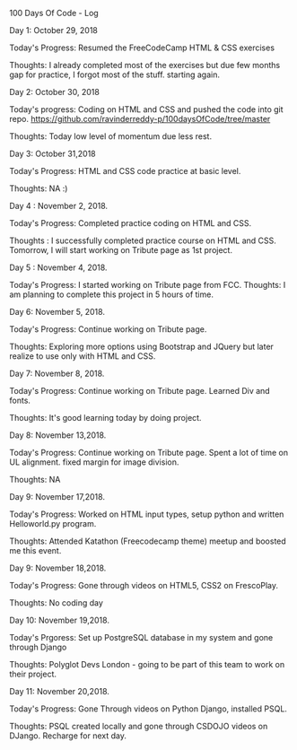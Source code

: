 100 Days Of Code - Log

Day 1: October 29, 2018

Today's Progress: Resumed the FreeCodeCamp HTML & CSS exercises

Thoughts: I already completed most of the exercises but due few months gap for practice, I forgot most of the stuff. starting again.

Day 2: October 30, 2018

Today's progress: Coding on HTML and CSS and pushed the code into git repo.
https://github.com/ravinderreddy-p/100daysOfCode/tree/master

Thoughts: Today low level of momentum due less rest.

Day 3: October 31,2018

Today's Progress: HTML and CSS code practice at basic level.

Thoughts: NA :)

Day 4 : November 2, 2018.

Today's Progress: Completed practice coding on HTML and CSS.

Thoughts : I successfully completed practice course on HTML and CSS. Tomorrow, I will start working on Tribute page as 1st project.

Day 5 : November 4, 2018.

Today's Progress: I started working on Tribute page from FCC.
Thoughts: I am planning to complete this project in 5 hours of time.

Day 6: November 5, 2018.

Today's Progress: Continue working on Tribute page.

Thoughts: Exploring more options using Bootstrap and JQuery but later realize to use only with HTML and CSS.

Day 7: November 8, 2018.

Today's Progress: Continue working on Tribute page. Learned Div and fonts.

Thoughts: It's good learning today by doing project.

Day 8: November 13,2018.

Today's Progress: Continue working on Tribute page. Spent a lot of time on UL alignment. fixed margin for image division.

Thoughts: NA

Day 9: November 17,2018.

Today's Progress: Worked on HTML input types, setup python and written Helloworld.py program.

Thoughts: Attended Katathon (Freecodecamp theme) meetup and boosted me this event.

Day 9: November 18,2018.

Today's Progress: Gone through videos on HTML5, CSS2 on FrescoPlay.

Thoughts: No coding day 

Day 10: November 19,2018.

Today's Prgoress: Set up PostgreSQL database in my system and gone through Django

Thoughts: Polyglot Devs London - going to be part of this team to work on their project.

Day 11: November 20,2018.

Today's Progress: Gone Through videos on Python Django, installed PSQL.

Thoughts: PSQL created locally and gone through CSDOJO videos on DJango. Recharge for next day. 
